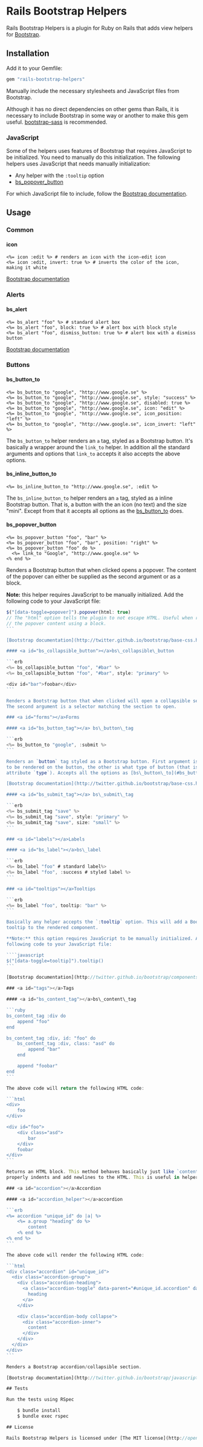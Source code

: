 # Rails Bootstrap Helpers

Rails Bootstrap Helpers is a plugin for Ruby on Rails that adds view helpers for
[Bootstrap](http://twitter.github.io/bootstrap/).

## Installation

Add it to your Gemfile:

```ruby
gem "rails-bootstrap-helpers"
```

Manually include the necessary stylesheets and JavaScript files from Bootstrap.

Although it has no direct dependencies on other gems than Rails, it is necessary
to include Bootstrap in some way or another to make this gem useful.
[bootstrap-sass](https://github.com/thomas-mcdonald/bootstrap-sass) is
recommended.

### JavaScript

Some of the helpers uses features of Bootstrap that requires JavaScript to be
initialized. You need to manually do this initialization. The following helpers
uses JavaScript that needs manually initialization:

* Any helper with the `:tooltip` option
* [bs\_popover\_button](#bs_popover_button)

For which JavaScript file to include, follow the
[Bootstrap documentation](http://twitter.github.io/bootstrap/javascript.html).

## Usage

### <a id="common"></a>Common

#### <a id="icon"></a>icon

```erb
<%= icon :edit %> # renders an icon with the icon-edit icon
<%= icon :edit, invert: true %> # inverts the color of the icon, making it white
```

[Bootstrap documentation](http://twitter.github.io/bootstrap/base-css.html#icons)

### <a id="alerts"></a>Alerts

#### <a id="bs_alert"></a>bs\_alert
```erb
<%= bs_alert "foo" %> # standard alert box
<%= bs_alert "foo", block: true %> # alert box with block style
<%= bs_alert "foo", dismiss_button: true %> # alert box with a dismiss button
```

[Bootstrap documentation](http://twitter.github.io/bootstrap/components.html#alerts)

### <a id="buttons"></a>Buttons

#### <a id="bs_button_to"></a>bs\_button\_to

```erb
<%= bs_button_to "google", "http://www.google.se" %>
<%= bs_button_to "google", "http://www.google.se", style: "success" %>
<%= bs_button_to "google", "http://www.google.se", disabled: true %>
<%= bs_button_to "google", "http://www.google.se", icon: "edit" %>
<%= bs_button_to "google", "http://www.google.se", icon_position: "left" %>
<%= bs_button_to "google", "http://www.google.se", icon_invert: "left" %>
```

The `bs_button_to` helper renders an `a` tag, styled as a Bootstrap button. It's
basically a wrapper around the `link_to` helper. In addition all the standard
arguments and options that `link_to` accepts it also accepts the above options.

#### <a id="bs_inline_button_to"></a>bs\_inline\_button\_to

```erb
<%= bs_inline_button_to "http://www.google.se", :edit %>
```

The `bs_inline_button_to` helper renders an `a` tag, styled as a inline
Bootstrap button. That is, a button with the an icon (no text) and the size
"mini". Except from that it accepts all options as the [bs\_button\_to](#bs_button_to) does.

#### <a id="bs_popover_button"></a>bs\_popover\_button

```erb
<%= bs_popover_button "foo", "bar" %>
<%= bs_popover_button "foo", "bar", position: "right" %>
<%= bs_popover_button "foo" do %>
  <%= link_to "Google", "http://www.google.se" %>
<% end %>
```

Renders a Bootstrap button that when clicked opens a popover. The content of the
popover can either be supplied as the second argument or as a block.

**Note:** this helper requires JavaScript to be manually initialized. Add the
following code to your JavaScript file:

````javascript
$("[data-toggle=popover]").popover(html: true)
// The "html" option tells the plugin to not escape HTML. Useful when rendering
// the popover content using a block.
```

[Bootstrap documentation](http://twitter.github.io/bootstrap/base-css.html#buttons)

#### <a id="bs_collapsible_button"></a>bs\_collapsible\_button

```erb
<%= bs_collapsible_button "foo", "#bar" %>
<%= bs_collapsible_button "foo", "#bar", style: "primary" %>

<div id="bar">foobar</div>
```

Renders a Bootstrap button that when clicked will open a collapsible section.
The second argument is a selector matching the section to open.

### <a id="forms"></a>Forms

#### <a id="bs_button_tag"></a> bs\_button\_tag

```erb
<%= bs_button_to "google", :submit %>
```

Renders an `button` tag styled as a Bootstrap button. First argument is the text
to be rendered on the button, the other is what type of button (that is, the HTML
attribute `type`). Accepts all the options as [bs\_button\_to](#bs_button_to) does.

[Bootstrap documentation](http://twitter.github.io/bootstrap/base-css.html#buttons)

#### <a id="bs_submit_tag"></a> bs\_submit\_tag

```erb
<%= bs_submit_tag "save" %>
<%= bs_submit_tag "save", style: "primary" %>
<%= bs_submit_tag "save", size: "small" %>
```

### <a id="labels"></a>Labels

#### <a id="bs_label"></a>bs\_label

```erb
<%= bs_label "foo" # standard label%>
<%= bs_label "foo", :success # styled label %>
```

### <a id="tooltips"></a>Tooltips

```erb
<%= bs_label "foo", tooltip: "bar" %>
```

Basically any helper accepts the `:tooltip` option. This will add a Bootstrap
tooltip to the rendered component.

**Note:** this option requires JavaScript to be manually initialized. Add the
following code to your JavaScript file:

````javascript
$("[data-toggle=tooltip]").tooltip()
```

[Bootstrap documentation](http://twitter.github.io/bootstrap/components.html#labels-badges)

### <a id="tags"></a>Tags

#### <a id="bs_content_tag"></a>bs\_content\_tag

```ruby
bs_content_tag :div do
	append "foo"
end

bs_content_tag :div, id: "foo" do
	bs_content_tag :div, class: "asd" do
		append "bar"
	end

	append "foobar"
end
```

The above code will return the following HTML code:

```html
<div>
	foo
</div>

<div id="foo">
	<div class="asd">
		bar
	</div>
	foobar
</div>
```

Returns an HTML block. This method behaves basically just like `content_tag` but
properly indents and add newlines to the HTML. This is useful in helpers.

### <a id="accordion"></a>Accordion

#### <a id="accordion_helper"></a>accordion

```erb
<%= accordion "unique_id" do |a| %>
	<%= a.group "heading" do %>
		content
	<% end %>
<% end %>
```

The above code will render the following HTML code:

```html
<div class="accordion" id="unique_id">
  <div class="accordion-group">
    <div class="accordion-heading">
      <a class="accordion-toggle" data-parent="#unique_id.accordion" data-toggle="collapse" href="#unique_id.accordion .accordion-group:nth-child(0) .accordion-body.collapse">
        heading
      </a>
    </div>

    <div class="accordion-body collapse">
      <div class="accordion-inner">
        content
      </div>
    </div>
  </div>
</div>
```

Renders a Bootstrap accordion/collapsible section.

[Bootstrap documentation](http://twitter.github.io/bootstrap/javascript.html#collapse)

## Tests

Run the tests using RSpec

	$ bundle install
	$ bundle exec rspec

## License

Rails Bootstrap Helpers is licensed under [The MIT license](http://opensource.org/licenses/MIT)